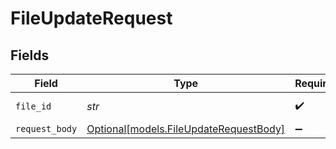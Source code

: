 # FileUpdateRequest


## Fields

| Field                                                                        | Type                                                                         | Required                                                                     | Description                                                                  |
| ---------------------------------------------------------------------------- | ---------------------------------------------------------------------------- | ---------------------------------------------------------------------------- | ---------------------------------------------------------------------------- |
| `file_id`                                                                    | *str*                                                                        | :heavy_check_mark:                                                           | The ID of the file                                                           |
| `request_body`                                                               | [Optional[models.FileUpdateRequestBody]](../models/fileupdaterequestbody.md) | :heavy_minus_sign:                                                           | N/A                                                                          |
